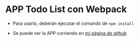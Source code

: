 # APP Todo List con Webpack

- Para usarlo, deberán ejecutar el comando de ```npm install```

- Se puede ver la APP corriendo en [mi página de github](https://gger35.github.io/webpack-TodoList/)
